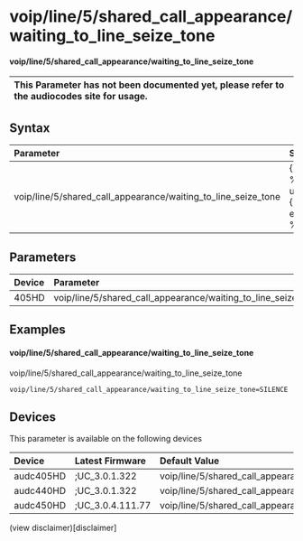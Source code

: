 ﻿---
description: voip/line/5/shared_call_appearance/waiting_to_line_seize_tone
search: false
---

# voip/line/5/shared_call_appearance/waiting_to_line_seize_tone

#### voip/line/5/shared_call_appearance/waiting_to_line_seize_tone


| This Parameter has not been documented yet, please refer to the audiocodes site for usage.  |
| :--- |

## Syntax
| Parameter | Syntax |
| :--- | :--- |
|voip/line/5/shared_call_appearance/waiting_to_line_seize_tone | {% raw %} undefined {% endraw %} |

## Parameters
|Device|Parameter|value|Description|
|:---|:---|:---|:---|
| 405HD | voip/line/5/shared_call_appearance/waiting_to_line_seize_tone |  |  |

## Examples
#### voip/line/5/shared_call_appearance/waiting_to_line_seize_tone

voip/line/5/shared_call_appearance/waiting_to_line_seize_tone

```
voip/line/5/shared_call_appearance/waiting_to_line_seize_tone=SILENCE
```

## Devices
This parameter is available on the following devices

| Device | Latest Firmware | Default Value |
|:---|:---|:---|
| audc405HD | ;UC_3.0.1.322 | voip/line/5/shared_call_appearance/waiting_to_line_seize_tone=SILENCE 
| audc440HD | ;UC_3.0.1.322 | voip/line/5/shared_call_appearance/waiting_to_line_seize_tone=SILENCE 
| audc450HD | ;UC_3.0.4.111.77 | voip/line/5/shared_call_appearance/waiting_to_line_seize_tone=SILENCE 

(view disclaimer)[disclaimer]
